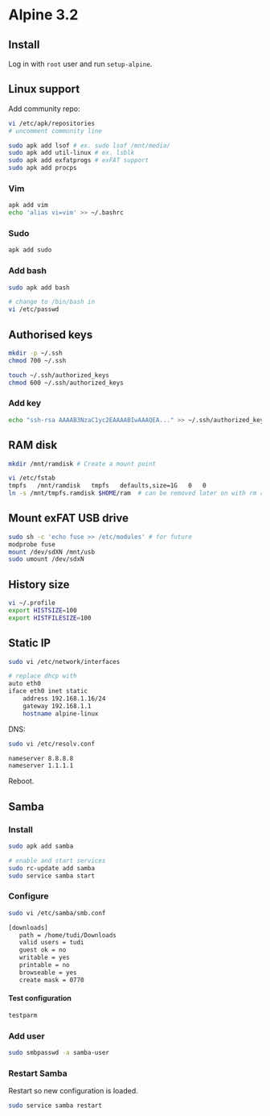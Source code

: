 # Alpine 3.2

## Install

Log in with `root` user and run `setup-alpine`.

## Linux support

Add community repo:

```sh
vi /etc/apk/repositories
# uncomment community line
```

```sh
sudo apk add lsof # ex. sudo lsof /mnt/media/
sudo apk add util-linux # ex. lsblk
sudo apk add exfatprogs # exFAT support
sudo apk add procps
```

### Vim

```sh
apk add vim
echo 'alias vi=vim' >> ~/.bashrc
```

### Sudo

```sh
apk add sudo
```

### Add bash

```sh
sudo apk add bash

# change to /bin/bash in
vi /etc/passwd
```

## Authorised keys

```sh
mkdir -p ~/.ssh
chmod 700 ~/.ssh

touch ~/.ssh/authorized_keys
chmod 600 ~/.ssh/authorized_keys
```

### Add key

```sh
echo "ssh-rsa AAAAB3NzaC1yc2EAAAABIwAAAQEA..." >> ~/.ssh/authorized_keys
```

## RAM disk

```sh
mkdir /mnt/ramdisk # Create a mount point

vi /etc/fstab
tmpfs   /mnt/ramdisk   tmpfs   defaults,size=1G   0   0
ln -s /mnt/tmpfs.ramdisk $HOME/ram  # can be removed later on with rm ram
```

## Mount exFAT USB drive

```sh
sudo sh -c 'echo fuse >> /etc/modules' # for future
modprobe fuse
mount /dev/sdXN /mnt/usb
sudo umount /dev/sdxN
```

## History size

```sh
vi ~/.profile
export HISTSIZE=100
export HISTFILESIZE=100
```

## Static IP

```sh
sudo vi /etc/network/interfaces

# replace dhcp with
auto eth0
iface eth0 inet static
    address 192.168.1.16/24
    gateway 192.168.1.1
    hostname alpine-linux
```

DNS:

```sh
sudo vi /etc/resolv.conf

nameserver 8.8.8.8
nameserver 1.1.1.1
```

Reboot.

## Samba

### Install

```sh
sudo apk add samba

# enable and start services
sudo rc-update add samba
sudo service samba start
```

### Configure

```sh
sudo vi /etc/samba/smb.conf

[downloads]
   path = /home/tudi/Downloads
   valid users = tudi
   guest ok = no
   writable = yes
   printable = no
   browseable = yes
   create mask = 0770
```

#### Test configuration

```sh
testparm
```

### Add user

```sh
sudo smbpasswd -a samba-user
```

### Restart Samba

Restart so new configuration is loaded.

```sh
sudo service samba restart
```


